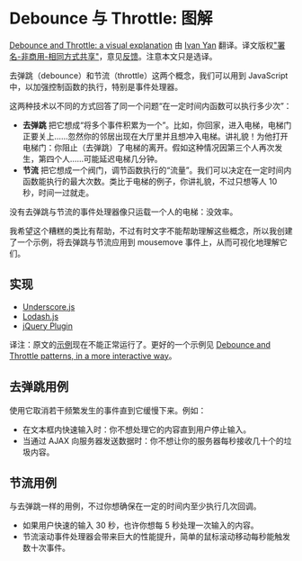 # Debounce 与 Throttle: 图解

[Debounce and Throttle: a visual explanation](http://drupalmotion.com/article/debounce-and-throttle-visual-explanation) 由 [Ivan Yan](http://yanxyz.net/) 翻译。译文版权["署名-非商用-相同方式共享"](http://creativecommons.org/licenses/by-nc-sa/4.0/)，意见[反馈](https://github.com/hongfanqie/debounce-throttle/issues)。注意本文只是选译。

去弹跳（debounce）和节流（throttle）这两个概念，我们可以用到 JavaScript 中，以加强控制函数的执行，特别是事件处理器。

这两种技术以不同的方式回答了同一个问题“在一定时间内函数可以执行多少次”：

- **去弹跳** 把它想成“将多个事件积累为一个”。比如，你回家，进入电梯，电梯门正要关上……忽然你的邻居出现在大厅里并且想冲入电梯。讲礼貌！为他打开电梯门：你阻止（去弹跳）了电梯的离开。假如这种情况因第三个人再次发生，第四个人……可能延迟电梯几分钟。
- **节流** 把它想成一个阀门，调节函数执行的“流量”。我们可以决定在一定时间内函数能执行的最大次数。类比于电梯的例子，你讲礼貌，不过只想等人 10 秒，时间一过就走。

没有去弹跳与节流的事件处理器像只运载一个人的电梯：没效率。

我希望这个糟糕的类比有帮助，不过有时文字不能帮助理解这些概念，所以我创建了一个示例，将去弹跳与节流应用到 mousemove 事件上，从而可视化地理解它们。

## 实现

- [Underscore.js](http://underscorejs.org/)
- [Lodash.js](http://lodash.com/)
- [jQuery Plugin](../jquery-throttle-debounce-plugin/)

译注：原文的[示例](https://github.com/dcorb/debounce-throttle)现在不能正常运行了。更好的一个示例见 [Debounce and Throttle patterns, in a more interactive way](https://github.com/caiogondim/js-debounce-throttle-visual-explanation)。

## 去弹跳用例

使用它取消若干频繁发生的事件直到它缓慢下来。例如：

- 在文本框内快速输入时：你不想处理它的内容直到用户停止输入。
- 当通过 AJAX 向服务器发送数据时：你不想让你的服务器每秒接收几十个的垃圾内容。

## 节流用例

与去弹跳一样的用例，不过你想确保在一定的时间内至少执行几次回调。

- 如果用户快速的输入 30 秒，也许你想每 5 秒处理一次输入的内容。
- 节流滚动事件处理器会带来巨大的性能提升，简单的鼠标滚动移动每秒能触发数十次事件。
